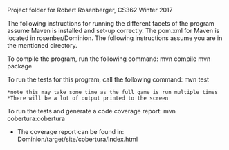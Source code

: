 Project folder for Robert Rosenberger, CS362 Winter 2017


The following instructions for running the different facets of the
program assume Maven is installed and set-up correctly. The pom.xml
for Maven is located in rosenber/Dominion. The following instructions
assume you are in the mentioned directory.

To compile the program, run the following command:
	mvn compile
	mvn package
		
To run the tests for this program, call the following command:
	mvn test
	
	*note this may take some time as the full game is run multiple times
	*There will be a lot of output printed to the screen
	
To run the tests and generate a code coverage report:
	mvn cobertura:cobertura
	
 - The coverage report can be found in:
	Dominion/target/site/cobertura/index.html

